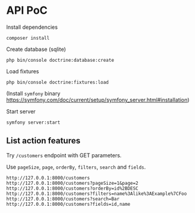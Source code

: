 # API PoC

Install dependencies
```
composer install
```

Create database (sqlite)
```
php bin/console doctrine:database:create
```

Load fixtures
```
php bin/console doctrine:fixtures:load
```

(Install `symfony` binary https://symfony.com/doc/current/setup/symfony_server.html#installation)

Start server
```
symfony server:start
```

## List action features

Try `/customers` endpoint with GET parameters.

Use `pageSize`, `page`, `orderBy`, `filters`, `search` and `fields`.

```
http://127.0.0.1:8000/customers
http://127.0.0.1:8000/customers?pageSize=1&page=2
http://127.0.0.1:8000/customers?orderBy=id%2BDESC
http://127.0.0.1:8000/customers?filters=name%3Alike%3AExample%7CFoo
http://127.0.0.1:8000/customers?search=Bar
http://127.0.0.1:8000/customers?fields=id,name
```
